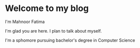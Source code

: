# Welcome to my blog

I'm Mahnoor Fatima

I'm glad you are here. I plan to talk about myself.

I'm a sphomore pursuing bachelor's degree in Computer Science
